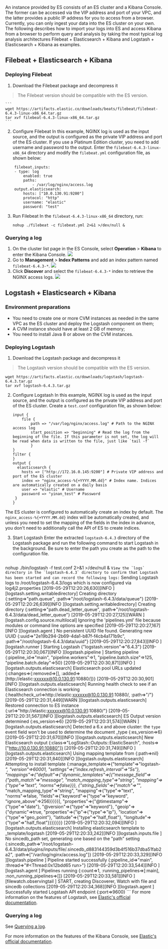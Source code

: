 An instance provided by ES consists of an ES cluster and a Kibana Console. The former can be accessed via the VIP address and port of your VPC, and the latter provides a public IP address for you to access from a browser. Currently, you can only ingest your data into the ES cluster on your own. The following describes how to import your logs into ES and access Kibana from a browser to perform query and analysis by taking the most typical log analysis architectures Filebeat + Elasticsearch + Kibana and Logstash + Elasticsearch + Kibana as examples.

## Filebeat + Elasticsearch + Kibana
### Deploying Filebeat
1. Download the Filebeat package and decompress it
>The Filebeat version should be compatible with the ES version.

	```
	wget https://artifacts.elastic.co/downloads/beats/filebeat/filebeat-6.4.3-linux-x86_64.tar.gz   
	tar xvf filebeat-6.4.3-linux-x86_64.tar.gz
	```
2. Configure Filebeat
	In this example, NGINX log is used as the input source, and the output is configured as the private VIP address and port of the ES cluster. If you use a Platinum Edition cluster, you need to add username and password to the output.
Enter the `filebeat-6.4.3-linux-x86_64` directory and modify the `filebeat.yml` configuration file, as shown below:
```
	filebeat.inputs:
	- type: log
  		enabled: true
  		paths:
    		- /var/log/nginx/access.log
	output.elasticsearch:
  		hosts: ["10.0.130.91:9200"]
  		protocol: "http"
  		username: "elastic"
  		password: "test"
```
3. Run Filebeat
	In the `filebeat-6.4.3-linux-x86_64` directory, run:
	```
	nohup ./filebeat -c filebeat.yml 2>&1 >/dev/null &
	```

### <span id="jump">Querying a log</span>
1. On the cluster list page in the ES Console, select **Operation** > **Kibana** to enter the Kibana Console.
![](https://main.qcloudimg.com/raw/3f9be1e4f0782cff576ec83f8dda7b84.png)
2. Go to **Management** > **Index Patterns** and add an index pattern named `filebeat-6.4.3-*`.
	![](https://main.qcloudimg.com/raw/237c9406b30023323fa4108e4575488f.png)
3. Click **Discover** and select the `filebeat-6.4.3-*` index to retrieve the NGINX access logs.
	![](https://main.qcloudimg.com/raw/552277436bab4818fedce01b410703e5.png)

## Logstash + Elasticsearch + Kibana

### Environment preparations
* You need to create one or more CVM instances as needed in the same VPC as the ES cluster and deploy the Logstash component on them;
* A CVM instance should have at least 2 GB of memory;
* You need to install Java 8 or above on the CVM instances.

### Deploying Logstash

1. Download the Logstash package and decompress it
>The Logstash version should be compatible with the ES version.
>
```
wget https://artifacts.elastic.co/downloads/logstash/logstash-6.4.3.tar.gz
tar xvf logstash-6.4.3.tar.gz
```
2. Configure Logstash
In this example, NGINX log is used as the input source, and the output is configured as the private VIP address and port of the ES cluster. Create a `test.conf` configuration file, as shown below:
	```
	input {
	    file {
	        path => "/var/log/nginx/access.log" # Path to the NGINX access log
	        start_position => "beginning" # Read the log from the beginning of the file. If this parameter is not set, the log will be read when data is written to the file, just like `tail -f`
	        }
	}
	filter {
	}
	output {
	  elasticsearch {
	    hosts => ["http://172.16.0.145:9200"] # Private VIP address and port of the ES cluster
	    index => "nginx_access-%{+YYYY.MM.dd}" # Index name. Indices are automatically created on a daily basis
	    user => "elastic" # Username
	    password => "yinan_test" # Password
	 }
	}
	```
The ES cluster is configured to automatically create an index by default. The `nginx_access-%{+YYYY.MM.dd}` index will be automatically created, and unless you need to set the mapping of the fields in the index in advance, you don't need to additionally call the API of ES to create indices.

3. Start Logstash
Enter the extracted `logstash-6.4.3` directory of the Logstash package and run the following command to start Logstash in the background. Be sure to enter the path you create as the path to the configuration file.
	```
nohup ./bin/logstash -f test.conf 2>&1 >/dev/null &
	```
View the `logs` directory in the `logstash-6.4.3` directory to confirm that Logstash has been started and can record the following logs:
	```
	Sending Logstash logs to /root/logstash-6.4.3/logs which is now configured via log4j2.properties
	[2019-05-29T12:20:26,630][INFO ][logstash.setting.writabledirectory] Creating directory {:setting=>"path.queue", :path=>"/root/logstash-6.4.3/data/queue"}
	[2019-05-29T12:20:26,639][INFO ][logstash.setting.writabledirectory] Creating directory {:setting=>"path.dead_letter_queue", :path=>"/root/logstash-6.4.3/data/dead_letter_queue"}
	[2019-05-29T12:20:27,125][WARN ][logstash.config.source.multilocal] Ignoring the 'pipelines.yml' file because modules or command line options are specified
	[2019-05-29T12:20:27,167][INFO ][logstash.agent           ] No persistent UUID file found. Generating new UUID {:uuid=>"2e19b294-2b69-4da1-b87f-f4cb4a171b9c", :path=>"/root/logstash-6.4.3/data/uuid"}
	[2019-05-29T12:20:27,843][INFO ][logstash.runner          ] Starting Logstash {"logstash.version"=>"6.4.3"}
	[2019-05-29T12:20:30,067][INFO ][logstash.pipeline        ] Starting pipeline {:pipeline_id=>"main", "pipeline.workers"=>1, "pipeline.batch.size"=>125, "pipeline.batch.delay"=>50}
	[2019-05-29T12:20:30,871][INFO ][logstash.outputs.elasticsearch] Elasticsearch pool URLs updated {:changes=>{:removed=>[], :added=>[http://elastic:xxxxxx@10.0.130.91:10880/]}}
	[2019-05-29T12:20:30,901][INFO ][logstash.outputs.elasticsearch] Running health check to see if an Elasticsearch connection is working {:healthcheck_url=>http://elastic:xxxxxx@10.0.130.91:10880/, :path=>"/"}
	[2019-05-29T12:20:31,449][WARN ][logstash.outputs.elasticsearch] Restored connection to ES instance {:url=>"http://elastic:xxxxxx@10.0.130.91:10880/"}
	[2019-05-29T12:20:31,567][INFO ][logstash.outputs.elasticsearch] ES Output version determined {:es_version=>6}
	[2019-05-29T12:20:31,574][WARN ][logstash.outputs.elasticsearch] Detected a 6.x and above cluster: the `type` event field won't be used to determine the document _type {:es_version=>6}
	[2019-05-29T12:20:31,670][INFO ][logstash.outputs.elasticsearch] New Elasticsearch output {:class=>"LogStash::Outputs::ElasticSearch", :hosts=>["http://10.0.130.91:10880"]}
	[2019-05-29T12:20:31,749][INFO ][logstash.outputs.elasticsearch] Using mapping template from {:path=>nil}
	[2019-05-29T12:20:31,840][INFO ][logstash.outputs.elasticsearch] Attempting to install template {:manage_template=>{"template"=>"logstash-*", "version"=>60001, "settings"=>{"index.refresh_interval"=>"5s"}, "mappings"=>{"_default_"=>{"dynamic_templates"=>[{"message_field"=>{"path_match"=>"message", "match_mapping_type"=>"string", "mapping"=>{"type"=>"text", "norms"=>false}}}, {"string_fields"=>{"match"=>"*", "match_mapping_type"=>"string", "mapping"=>{"type"=>"text", "norms"=>false, "fields"=>{"keyword"=>{"type"=>"keyword", "ignore_above"=>256}}}}}], "properties"=>{"@timestamp"=>{"type"=>"date"}, "@version"=>{"type"=>"keyword"}, "geoip"=>{"dynamic"=>true, "properties"=>{"ip"=>{"type"=>"ip"}, "location"=>{"type"=>"geo_point"}, "latitude"=>{"type"=>"half_float"}, "longitude"=>{"type"=>"half_float"}}}}}}}}
	[2019-05-29T12:20:32,094][INFO ][logstash.outputs.elasticsearch] Installing elasticsearch template to _template/logstash
	[2019-05-29T12:20:33,242][INFO ][logstash.inputs.file     ] No sincedb_path set, generating one based on the "path" setting {:sincedb_path=>"/root/logstash-6.4.3/data/plugins/inputs/file/.sincedb_d883144359d3b4f516b37dba51fab2a2", :path=>["/var/log/nginx/access.log"]}
	[2019-05-29T12:20:33,329][INFO ][logstash.pipeline        ] Pipeline started successfully {:pipeline_id=>"main", :thread=>"#<Thread:0x12bdd65 run>"}
	[2019-05-29T12:20:33,544][INFO ][logstash.agent           ] Pipelines running {:count=>1, :running_pipelines=>[:main], :non_running_pipelines=>[]}
	[2019-05-29T12:20:33,581][INFO ][filewatch.observingtail  ] START, creating Discoverer, Watch with file and sincedb collections
	[2019-05-29T12:20:34,368][INFO ][logstash.agent           ] Successfully started Logstash API endpoint {:port=>9600}
	```
For more information on the features of Logstash, see [Elastic's official documentation](https://www.elastic.co/products/logstash).

### Querying a log

See [Querying a log](#jump).

For more information on the features of the Kibana Console, see [Elastic's official documentation](https://www.elastic.co/cn/products/kibana).
